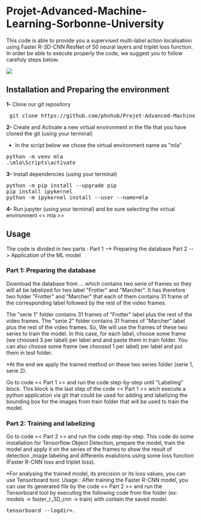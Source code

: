 # Projet-Advanced-Machine-Learning-Sorbonne-University

This code is able to provide you a supervised multi-label action localisation using Faster R-3D-CNN ResNet of 50 neural layers and triplet loss function.
In order be able to execute properly the code, we suggest you to follow carefuly steps below.

<img src="https://i.imgur.com/f2ax2bD.png">


## Installation and Preparing the environment

<b>1- </b> Clone our git repository
<pre>
 git clone https://github.com/phnhub/Projet-Advanced-Machine-Learning-Sorbonne-University-.git
</pre>

<b>2- </b> Create and Activate a new virtual environment in the file that you have cloned the git (using your terminal)
* In the script below we chose the virtual environment name as "mla" 
<pre>
python -m venv mla
.\mla\Scripts\activate
</pre> 

<b>3- </b> Install dependencies (using your terminal)
<pre>
python -m pip install --upgrade pip
pip install ipykernel
python -m ipykernel install --user --name=mla
</pre> 

<b>4- </b> Run jupyter (using your terminal) and be sure selecting the virtual environment << mla >>

## Usage

The code is divided in two parts :
Part 1 --> Preparing the database
Part 2 --> Application of the ML model

### Part 1: Preparing the database

Download the database from ... which contains two serie of frames so they will all be labelized for two label "Frotter" and "Marcher".
It has therefore two folder "Frotter" and "Marcher" that each of them contains 31 frame of the corresponding label followed by the rest of the video frames.

The "serie 1" folder contains 31 frames of "Frotter" label plus the rest of the video frames.
The "serie 2" folder contains 31 frames of "Marcher" label plus the rest of the video frames. 
So, We will use the frames of these two series to train the model. In this case, for each label, choose some frame (we choosed 3 per label) per label and and paste them in train folder. You can also choose some frame (we choosed 1 per label) per label and put them in test folder. 

*At the end we apply the trained method on these two series folder (serie 1, serie 2).

Go to code << Part 1 >> and run the code step-by-step until "Labelimg" block. This block is the last step of the code << Part 1 >> wich execute a python application via git that could be used for adding and labelizing the bounding box for the images from train folder that will be used to train the model. 

### Part 2: Training and labelizing

Go to code << Part 2 >> and run the code step-by-step.
This code do some installation for Tensorflow Object Detection, prepare the model, train the model and apply it on the series of the frames to show the result of detection ,image labeling and differents evalutions using some loss function (Faster R-CNN loss and triplet loss).

*For analysing the trained model, its precision or its loss values, you can use Tensorboard tool:
 Usage :
  After training the Faster R-CNN model, you can use its generated file by the code << Part 2 >> and run the Tensorboard tool by executing the following code from the folder (ex: models -> faster_r_3D_cnn -> train) with contain the saved model.
  <pre>tensorboard --logdir=. </pre> 


 

